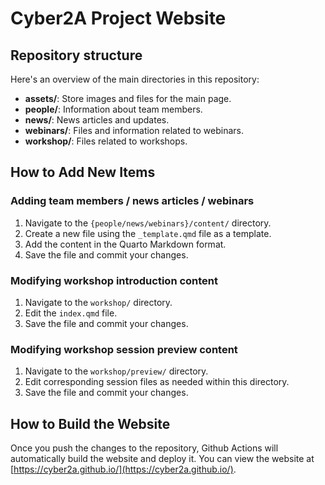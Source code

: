 # Cyber2A Project Website

## Repository structure

Here's an overview of the main directories in this repository:

* **assets/**: Store images and files for the main page.
* **people/**: Information about team members.
* **news/**: News articles and updates.
* **webinars/**: Files and information related to webinars.
* **workshop/**: Files related to workshops. 

## How to Add New Items

### Adding team members / news articles / webinars
1. Navigate to the `{people/news/webinars}/content/` directory.
2. Create a new file using the `_template.qmd` file as a template.
3. Add the content in the Quarto Markdown format.
4. Save the file and commit your changes.

### Modifying workshop introduction content
1. Navigate to the `workshop/` directory.
2. Edit the `index.qmd` file.
3. Save the file and commit your changes.

### Modifying workshop session preview content
1. Navigate to the `workshop/preview/` directory.
2. Edit corresponding session files as needed within this directory.
3. Save the file and commit your changes.

## How to Build the Website
Once you push the changes to the repository, Github Actions will automatically build the website and deploy it. You can view the website at [https://cyber2a.github.io/](https://cyber2a.github.io/).

